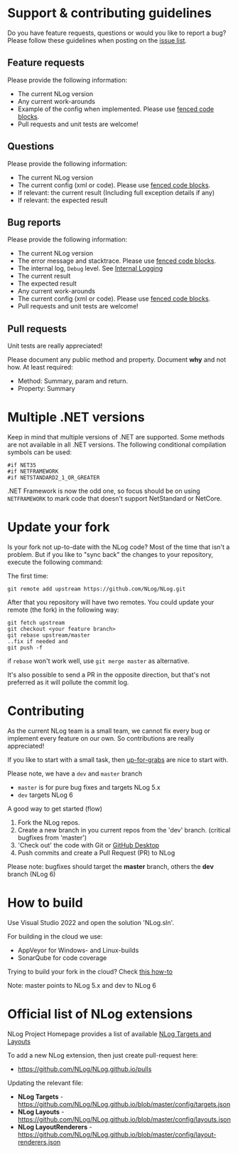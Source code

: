 Support & contributing guidelines
===
Do you have feature requests, questions or would you like to report a bug? Please follow these guidelines when posting on the [issue list](https://github.com/NLog/NLog/issues).

Feature requests
----
Please provide the following information:
- The current NLog version
- Any current work-arounds
- Example of the config when implemented. Please use [fenced code blocks](https://help.github.com/articles/creating-and-highlighting-code-blocks/#fenced-code-blocks).
- Pull requests and unit tests are welcome! 

Questions
----
Please provide the following information:
- The current NLog version
- The current config (xml or code). Please use [fenced code blocks](https://help.github.com/articles/creating-and-highlighting-code-blocks/#fenced-code-blocks).
- If relevant: the current result (Including full exception details if any)
- If relevant: the expected result

Bug reports
----
Please provide the following information:
- The current NLog version
- The error message and stacktrace. Please use [fenced code blocks](https://help.github.com/articles/creating-and-highlighting-code-blocks/#fenced-code-blocks).
- The internal log, `Debug` level. See [Internal Logging](https://github.com/NLog/NLog/wiki/Internal-Logging)
- The current result
- The expected result 
- Any current work-arounds
- The current config (xml or code). Please use [fenced code blocks](https://help.github.com/articles/creating-and-highlighting-code-blocks/#fenced-code-blocks).
- Pull requests and unit tests are welcome!


Pull requests
----
Unit tests are really appreciated! 

Please document any public method and property. Document **why** and not how. At least required: 

* Method: Summary, param and return.
* Property: Summary


Multiple .NET versions
===
Keep in mind that multiple versions of .NET are supported. Some methods are not available in all .NET versions. The following conditional compilation symbols can be used:

```
#if NET35
#if NETFRAMEWORK
#if NETSTANDARD2_1_OR_GREATER
```

.NET Framework is now the odd one, so focus should be on using `NETFRAMEWORK` to mark code that doesn't support NetStandard or NetCore. 

Update your fork
===
Is your fork not up-to-date with the NLog code? Most of the time that isn't a problem. But if you like to "sync back" the changes to your repository, execute the following command:

The first time:
```
git remote add upstream https://github.com/NLog/NLog.git 
```

After that you repository will have two remotes. You could update your remote (the fork) in the following way:
```
git fetch upstream
git checkout <your feature branch>
git rebase upstream/master
..fix if needed and
git push -f 
```

if `rebase` won't work well, use `git merge master` as alternative.

It's also possible to send a PR in the opposite direction, but that's not preferred as it will pollute the commit log.

Contributing
===
As the current NLog team is a small team, we cannot fix every bug or implement every feature on our own. So contributions are really appreciated!

If you like to start with a small task, then
[up-for-grabs](https://github.com/NLog/NLog/issues?utf8=%E2%9C%93&q=is%3Aopen+is%3Aissue+label%3Aup-for-grabs)  are nice to start with.

Please note, we have a `dev` and `master` branch

- `master` is for pure bug fixes and targets NLog 5.x
- `dev` targets NLog 6


A good way to get started (flow)

1. Fork the NLog repos.
2. Create a new branch in you current repos from the 'dev' branch. (critical bugfixes from 'master')
3. 'Check out' the code with Git or [GitHub Desktop](https://desktop.github.com/)
4. Push commits and create a Pull Request (PR) to NLog

Please note: bugfixes should target the **master** branch, others the **dev** branch (NLog 6)


How to build
===
Use Visual Studio 2022 and open the solution 'NLog.sln'.

For building in the cloud we use:
- AppVeyor for Windows- and Linux-builds
- SonarQube for code coverage

Trying to build your fork in the cloud? Check [this how-to](howto-build-your-fork.md)

Note: master points to NLog 5.x and dev to NLog 6

Official list of NLog extensions
===
NLog Project Homepage provides a list of available [NLog Targets and Layouts](https://nlog-project.org/config/)

To add a new NLog extension, then just create pull-request here:

- https://github.com/NLog/NLog.github.io/pulls

Updating the relevant file:

- **NLog Targets** - https://github.com/NLog/NLog.github.io/blob/master/config/targets.json
- **NLog Layouts** -  https://github.com/NLog/NLog.github.io/blob/master/config/layouts.json
- **NLog LayoutRenderers** - https://github.com/NLog/NLog.github.io/blob/master/config/layout-renderers.json

